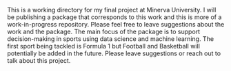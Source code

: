 This is a working directory for my final project at Minerva University. I will be publishing a package that corresponds to this work and this is more of a work-in-progress repository. Please feel free to leave suggestions about the work and the package. The main focus of the package is to support decision-making in sports using data science and machine learning. The first sport being tackled is Formula 1 but Football and Basketball will potentially be added in the future. Please leave suggestions or reach out to talk about this project.
